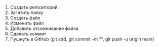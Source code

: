 1. Создать репозиторий.
2. Загитить папку
3. Создать файл
4. Изменить файл
5. Добавить отслеживание файла 
6. Сделать коммит
7. Пушнуть в GitHub
(git add, git commit -m "", git push -u origin main)
